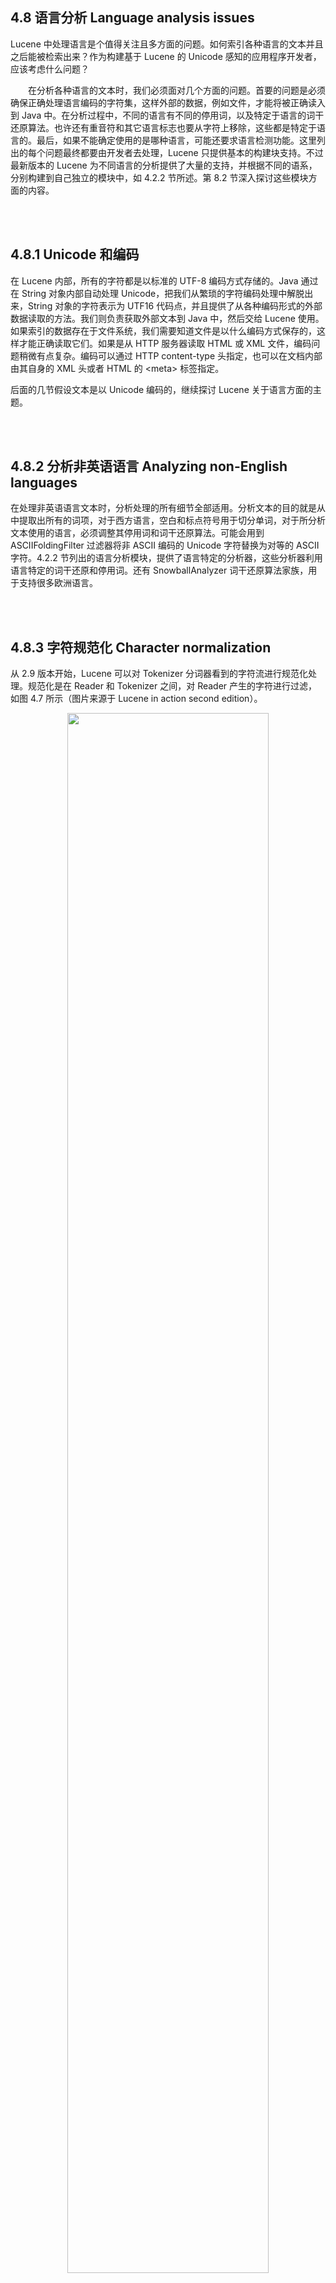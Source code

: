 ## 4.8 语言分析 Language analysis issues ##

Lucene 中处理语言是个值得关注且多方面的问题。如何索引各种语言的文本并且之后能被检索出来？作为构建基于 Lucene 的  Unicode 感知的应用程序开发者，应该考虑什么问题？

&emsp;&emsp;在分析各种语言的文本时，我们必须面对几个方面的问题。首要的问题是必须确保正确处理语言编码的字符集，这样外部的数据，例如文件，才能将被正确读入到 Java 中。在分析过程中，不同的语言有不同的停用词，以及特定于语言的词干还原算法。也许还有重音符和其它语言标志也要从字符上移除，这些都是特定于语言的。最后，如果不能确定使用的是哪种语言，可能还要求语言检测功能。这里列出的每个问题最终都要由开发者去处理，Lucene 只提供基本的构建块支持。不过最新版本的 Lucene 为不同语言的分析提供了大量的支持，并根据不同的语系，分别构建到自己独立的模块中，如 4.2.2 节所述。第 8.2 节深入探讨这些模块方面的内容。


<br/><br/>
<a id="1"></a>
## 4.8.1 Unicode 和编码 ##

在 Lucene 内部，所有的字符都是以标准的 UTF-8 编码方式存储的。Java 通过在 String 对象内部自动处理 Unicode，把我们从繁琐的字符编码处理中解脱出来，String 对象的字符表示为 UTF16 代码点，并且提供了从各种编码形式的外部数据读取的方法。我们则负责获取外部文本到 Java 中，然后交给 Lucene 使用。如果索引的数据存在于文件系统，我们需要知道文件是以什么编码方式保存的，这样才能正确读取它们。如果是从 HTTP 服务器读取 HTML 或 XML 文件，编码问题稍微有点复杂。编码可以通过 HTTP content-type 头指定，也可以在文档内部由其自身的 XML 头或者 HTML 的 \<meta> 标签指定。

后面的几节假设文本是以 Unicode 编码的，继续探讨 Lucene 关于语言方面的主题。


<br/><br/>
<a id="2"></a>
## 4.8.2 分析非英语语言 Analyzing non-English languages ##

在处理非英语语言文本时，分析处理的所有细节全部适用。分析文本的目的就是从中提取出所有的词项，对于西方语言，空白和标点符号用于切分单词，对于所分析文本使用的语言，必须调整其停用词和词干还原算法。可能会用到 ASCIIFoldingFilter 过滤器将非 ASCII 编码的 Unicode 字符替换为对等的 ASCII 字符。4.2.2 节列出的语言分析模块，提供了语言特定的分析器，这些分析器利用语言特定的词干还原和停用词。还有 SnowballAnalyzer 词干还原算法家族，用于支持很多欧洲语言。


<br/><br/>
<a id="3"></a>
## 4.8.3 字符规范化 Character normalization ##

从 2.9 版本开始，Lucene 可以对 Tokenizer 分词器看到的字符流进行规范化处理。规范化是在 Reader 和 Tokenizer 之间，对 Reader 产生的字符进行过滤，如图 4.7 所示（图片来源于 Lucene in action second edition）。

<div align=center><img src="../../image/analysis-chain-include-char-normalization.png" width="80%" height="80%" /></div>
<div align=center style="font-weight:bold;color:black;font-size:17px;">图 4.6</div>

这个 API 最重要的是，过滤器无论何时添加或移除字符，它都能正确计算出词元的起始和结束偏移量。这意味着高亮显示能够正确工作，准确显示其在原始输入文本中正确位置。

&emsp;&emsp;什么时候应该使用字符过滤？一个可能的使用案例是，在日语字符流中对平假名和片假名之间建立映射关系。另一个案例是繁体中文和简体中文之间建立映射关系。大多数应用程序不需要过滤字符流，但如果使用，就会发现它非常简单。

&emsp;&emsp;不管出于什么原因使用字符过滤，Lucene 提供了一系列的字符过滤类来映射它们基于词元的对等字符。CharFilter 是抽象基类，它不是 TokenFilter 的子类，而是 java.io.Reader 的子类，并且以 java.io.Reader 作为构造器参数：

- **CharFilter(Reader input)** 

因此，CharFilter 的具体子类可以将 Reader 和 CharFilter 链接起来构建成字符过滤器链。从一个 Reader 开始，后面是任意数量的 CharFilter 过滤器，结束于 Tokenizer 分词器，如图 4.6 所示：从一个 Reader 开始，其后链接了三个 CharFilter 过滤器。图中的 CharReader 是旧版本的实现，Lucene 4.0 版之后已被移除，CharFilter 直接通过 Reader 创建并链接在一起。

&emsp;&emsp;Lucene 提供了一个 CharFilter 的具体实现，MappingCharFilter 类，位于 analyzers-common 模块的 org.apache.lucene.analysis.charfilter 包。MappingCharFilter 是 CharFilter 的最简单实现，利用包含在  NormalizeCharMap 中的映射，对字符流中的字符进行过滤，并修正结果对偏移量造成的改变。

- **MappingCharFilter(NormalizeCharMap normMap, Reader in)** 

MappingCharFilter 用于接收输入，并输出子字符串对。输入字符流中看到一个输入子串时，MappingCharFilter 将其替换为对应的输出字符串。如果要执行简单的字符串替换，虽然我们可以理所当然地使用这个类，但是注意，它可能会有很高的性能消耗。这是因为当前的实现在分析时分配了很多的临时对象。

&emsp;&emsp;没有核心分析器执行字符过滤。必须创建自定义的分析器来构建从 Reader 开始的字符过滤器链，后面链接一定数量的 CharFilter，然后是 Tokenizer 分词器，以及一定数量的 TokenFilter 分词过滤器，构建出一个完整的分析器链。


<br/><br/>
<a id="4"></a>
## 4.8.4 分析亚洲语言 Analyzing Asian languages ##

亚洲语言，例如中文 Chinese、日文 Japanese、韩文 Korean（也被记为 CJK），使用表意文字，而非使用字母来表示单词。这类象形文字的单词不是以空白字符划分的，因此需要不同类型的分析来识别词元的切分。Lucene 的内置分析器中，唯一有能力处理亚洲语种文本的分析器，只有 StandardAnalyzer，该分析器可以将一定范围内的 Unicode 编码识别为 CJK 字符，并将它们拆分为独立的词元。

&emsp;&emsp;在 Lucene 提供的分析模块中，CJKAnalyzer 位于 analyzers-common 模块的 org.apache.lucene.analysis.cjk 包，可以支持包括中文、日文和韩文的亚洲语系。analyzers-smartcn 模块的 SmartChineseAnalyzer 是专门为支持中文而设计的分析器。

在我们的样例书籍数据中，对 Tao Te Ching（道德经）这本书，使用中文字符作为书名，加入到 title 属性。因为样例数据面向 Java 的属性文件，因此使用 Unicode 的转义序列：

```
title=Tao Te Ching \u9053\u5FB7\u7D93
```

我们在索引中对所有分词的域使用 StandardAnalyzer 分析器，对每个英文单词进行了正确的切分，对每个中文字符也切分为词项，即便词元之间没有空白：

```
[道][德][经]
```

测试代码 ChineseTest 演示了用中文表示的单词进行搜索，如代码清单 4.8.1 所示：

<table width="100%"><tr><td bgcolor=green><font color=black>Listing 4.8.1 StandardAnalyzer：中文搜索</td></tr></table>

```
public class ChineseTest {
  @Test
  public void testChinese() throws Exception {
    Directory directory = TestUtil.getBookIndexDirectory();
    DirectoryReader reader = DirectoryReader.open(directory);
    IndexSearcher searcher = new IndexSearcher(reader);

    Query query = new TermQuery(new Term("contents", "道"));
    assertEquals("tao", 1, TestUtil.hitCount(searcher, query));

    TopDocs docs = searcher.search(query, 1);
    int doc = docs.scoreDocs[0].doc;
    System.out.println("matched [title]: " + searcher.doc(doc).get("title"));

    reader.close();
    directory.close();
  }
}

```

代码测试通过，并输出：

```
matched [title]: Tao Te Ching 道德經

Process finished with exit code 0
```

注意，ChineseTest.java 文件保存为 UTF-8 格式，并让编译器使用 UTF-8 编码进行编译（编译选项中使用 -encoding utf8）。我们已经对中文字符的表示进行了编码，并且能够正确读取。

>**注**：java.util.Properties 加载属性文件使用的是 ISO-8859-1 编码，但是可以使用标准的 Java Unicode \u 语法将字符编码。Java 中有一个 native2ascii 的工具程序可以将本地编码的文件编码为正确的格式。

下面创建一个 ChineseDemo 程序，演示各种分析器对中文本的分析效果。如代码清单 4.8.2 所示。

代码位于示例代码的 analysis 子模块 net.mvnindex.demo.lucene.analysis.i18n 包。

<table width="100%"><tr><td bgcolor=green><font color=black>Listing 4.8.2 ChineseDemo: 演示各种分析器对中文文本的分析效果</td></tr></table>

```
public class ChineseDemo {
  private static String[] strings = {"道德經"};  // ①

  private static Analyzer[] analyzers = {       // ②
    new SimpleAnalyzer(),
    new StandardAnalyzer(),
    new CJKAnalyzer (),
    new SmartChineseAnalyzer()
  };

  public static void main(String args[]) throws Exception {

    for (String string : strings) {
      for (Analyzer analyzer : analyzers) {
        analyze(string, analyzer);
      }
    }
  }

  private static void analyze(String string, Analyzer analyzer)
         throws IOException {
    StringBuffer buffer = new StringBuffer();

    TokenStream stream = analyzer.tokenStream("contents", new StringReader(string));
    CharTermAttribute term = stream.addAttribute(CharTermAttribute.class);

    stream.reset();
    while(stream.incrementToken()) {   // ③
      buffer.append("[");
      buffer.append(term.toString());
      buffer.append("] ");
    }
    stream.end();
    stream.close();

    String output = buffer.toString();

    System.out.println(analyzer.getClass().getSimpleName() + " : " + string);
    System.out.println(output);         // ④
    System.out.println("-------------");

  }

  private static int getWidth(FontMetrics metrics, String s) {
    int size = 0;
    int length = s.length();
		for (int i = 0; i < length; i++) {
      size += metrics.charWidth(s.charAt(i));
    }
    size = size + 50;

    return size;
  }
}

```

① 分析这段中文文本
② 测试这 4 个分析器
③ 检索分析出来的词元
④ 显示分析结果

运行程序，输出如下：

```
SimpleAnalyzer : 道德經
[道德經] 
-------------
StandardAnalyzer : 道德經
[道] [德] [經] 
-------------
CJKAnalyzer : 道德經
[道德] [德經] 
-------------
SmartChineseAnalyzer : 道德經
[道德] [經] 
-------------

Process finished with exit code 0
```

可以看出，SmartChineseAnalyzer 对简体中文的表现更加优异。


<br/><br/>
<a id="5"></a>
## 4.8.5 再见 Zaijian ##

在一个索引中处理多语种的主要问题仍然是：处理文本编码。即便考虑 CJK 字符，StandardAnalyzer 仍然是最好的内置通用分析器，然而 SmartChineseAnalyzer 看起来更适用于中文语言分析。

&emsp;&emsp;在将多语种文档索引到单一的索引库时，也可以给文档添加一个域来指明它所使用的语种，这个域可用于过滤搜索结果，或者在检索时用于显示该结果所使用的语种。

&emsp;&emsp;最后一个主题是语言检测。它也和字符编码类似，已超出 Lucene 的领域，但对应用程序来说可能很重要。本书没有涉及语言检测方面的技术，但它是很活跃的研究领域，有多种实现可以选择（参考附录 D）。



